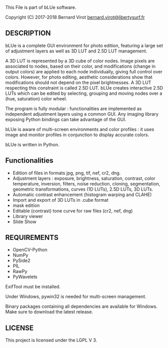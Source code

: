 This File is part of bLUe software.

Copyright (C) 2017-2018 Bernard Virot <bernard.virot@libertysurf.fr>

## DESCRIPTION

 bLUe is a complete GUI environment for photo edition, featuring a large set of adjustment layers as
 well as 3D LUT and 2.5D LUT management.

A 3D LUT is represented by a 3D cube of color nodes. Image pixels are associated
to nodes, based on their color, and modifications (change in output colors) are applied to each node individually,
giving full control over colors. However, for photo editing, aesthetic considerations show that
modifications should not depend on the pixel brightnesses. A 3D LUT respecting this constraint
is called 2.5D LUT.
bLUe creates interactive 2.5D LUTs which can be edited by selecting, grouping and moving nodes over
a (hue, saturation) color wheel.

The program is fully modular : functionalities are implemented as independent
adjustment layers using a common GUI. Any imaging library exposing Python
bindings can take advantage of the GUI.

bLUe is aware of multi-screen environments and color profiles : it uses image and
monitor profiles in conjunction to display accurate colors.

bLUe is written in Python.

## Functionalities

* Edition of files in formats jpg, png, tif, nef, cr2, dng.
* Adjustment layers : exposure, brightness, saturation, contrast, color temperature, inversion, filters, noise reduction, cloning,
segmentation, geometric transformations, curves (1D LUTs), 2.5D LUTs, 3D LUTs.
* Automatic contrast enhancement (histogram warping and CLAHE)
* Import and export of 3D LUTs in .cube format
* mask edition
* Editable (contrast) tone curve for raw files (cr2, nef, dng)
* Library viewer
* Slide Show

## REQUIREMENTS

* OpenCV-Python
* NumPy
* PySide2
* PIL
* RawPy
* PyWavelets

ExifTool must be installed.

Under Windows,  pywin32 is needed for multi-screen management.

Binary packages containing all dependencies are available for Windows.
Make sure to download the latest release.

## LICENSE

 This project is licensed under the LGPL V 3.

